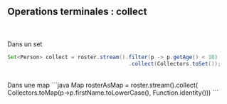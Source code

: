 ## Operations terminales : collect
<br><br>
Dans un set
```java
Set<Person> collect = roster.stream().filter(p -> p.getAge() < 18)
                                      .collect(Collectors.toSet());
```
<br>
Dans une map
```java
Map<String, Person> rosterAsMap = roster.stream().collect(
                                Collectors.toMap(p->p.firstName.toLowerCase(), 
                                Function.identity()))
```
<br>